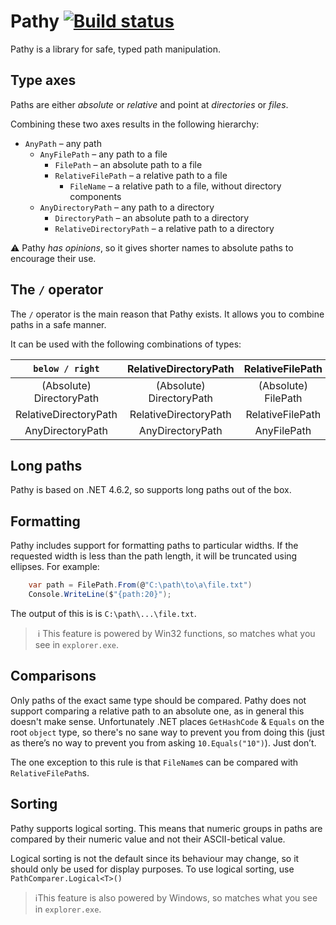 # Pathy [![Build status](https://ci.appveyor.com/api/projects/status/awr5tpw9n1wj17ax?svg=true)](https://ci.appveyor.com/project/Porges/pathy)


Pathy is a library for safe, typed path manipulation.

## Type axes

Paths are either *absolute* or *relative* and point at *directories* or *files*.


Combining these two axes results in the following hierarchy:

* `AnyPath` – any path
  * `AnyFilePath` – any path to a file
    * `FilePath` – an absolute path to a file
    * `RelativeFilePath` – a relative path to a file
      * `FileName` – a relative path to a file, without directory components
  * `AnyDirectoryPath` – any path to a directory
    * `DirectoryPath` – an absolute path to a directory
    * `RelativeDirectoryPath` – a relative path to a directory

:warning: Pathy *has opinions*, so it gives shorter names to absolute paths to encourage their use.

## The `/` operator

The `/` operator is the main reason that Pathy exists. It allows you to combine paths in a safe manner.

It can be used with the following combinations of types:

|     `below / right`      |  RelativeDirectoryPath   |  RelativeFilePath   |
| :----------------------: | :----------------------: | :-----------------: |
| (Absolute) DirectoryPath | (Absolute) DirectoryPath | (Absolute) FilePath |
|  RelativeDirectoryPath   |  RelativeDirectoryPath   |  RelativeFilePath   |
|     AnyDirectoryPath     |     AnyDirectoryPath     |     AnyFilePath     |

## Long paths

Pathy is based on .NET 4.6.2, so supports long paths out of the box.

## Formatting

Pathy includes support for formatting paths to particular widths. If the requested width is less than the path length, it will be truncated using ellipses. For example:

```csharp
    var path = FilePath.From(@"C:\path\to\a\file.txt")
    Console.WriteLine($"{path:20}");
```

The output of this is is `C:\path\...\file.txt`.

> ​ :information_source: This feature is powered by Win32 functions, so matches what you see in `explorer.exe`.

## Comparisons

Only paths of the exact same type should be compared. Pathy does not support comparing a relative path to an absolute one, as in general this doesn't make sense. Unfortunately .NET places `GetHashCode` & `Equals` on the root `object` type, so there's no sane way to prevent you from doing this (just as there’s no way to prevent you from asking `10.Equals("10")`). Just don’t.

The one exception to this rule is that `FileName`s can be compared with `RelativeFilePath`s.

## Sorting

Pathy supports logical sorting. This means that numeric groups in paths are compared by their numeric value and not their ASCII-betical value.

Logical sorting is not the default since its behaviour may change, so it should only be used for display purposes. To use logical sorting, use `PathComparer.Logical<T>()`



> :information_source:This feature is also powered by Windows, so matches what you see in `explorer.exe`.


